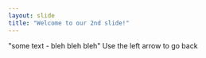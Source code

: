 ```yaml
---
layout: slide
title: "Welcome to our 2nd slide!"
---
```

"some text - bleh bleh bleh"
Use the left arrow to go back
